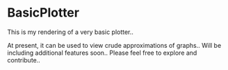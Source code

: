 BasicPlotter
============

This is my rendering of a very basic plotter..

At present, it can be used to view crude approximations of graphs..
Will be including additional features soon..
Please feel free to explore and contribute..
